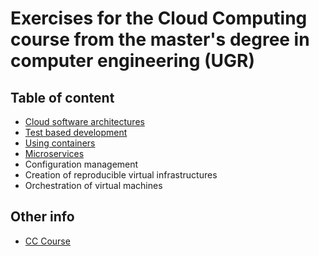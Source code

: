 # Exercises for the Cloud Computing course from the master's degree in computer engineering (UGR)

## Table of content

- [Cloud software architectures](exercises/cloud-software-architectures.md)
- [Test based development](exercises/test_based_development.md)
- [Using containers](exercises/using_containers/using_containers.md)
- [Microservices](exercises/microservices/microservices.md)
- Configuration management
- Creation of reproducible virtual infrastructures
- Orchestration of virtual machines

## Other info

- [CC Course](https://jj.github.io/CC/)
